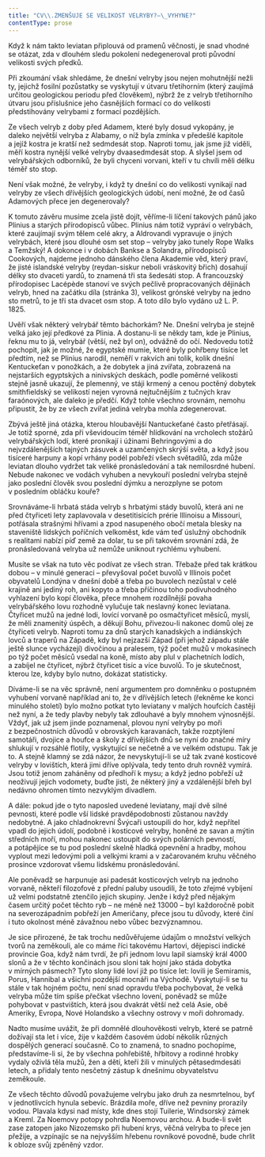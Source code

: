 ```yaml
---
title: "CV\\.ZMENŠUJE SE VELIKOST VELRYBY?—\_VYHYNE?"
contentType: prose
---
```


<section>

Když k nám takto leviatan připlouvá od pramenů věčnosti, je snad vhodné se otázat, zda v dlouhém sledu pokolení nedegeneroval proti původní velikosti svých předků.

Při zkoumání však shledáme, že dnešní velryby jsou nejen mohutnější nežli ty, jejichž fosilní pozůstatky se vyskytují v útvaru třetihorním (který zaujímá určitou geologickou periodu před člověkem), nýbrž že z velryb třetihorního útvaru jsou příslušnice jeho časnějších formací co do velikosti předstihovány velrybami z formací pozdějších.

Ze všech velryb z doby před Adamem, které byly dosud vykopány, je daleko největší velryba z Alabamy, o níž byla zmínka v předešlé kapitole a jejíž kostra je kratší než sedmdesát stop. Naproti tomu, jak jsme již viděli, měří kostra nynější velké velryby dvaasedmdesát stop. A slyšel jsem od velrybářských odborníků, že byli chyceni vorvani, kteří v tu chvíli měli délku téměř sto stop.

Není však možné, že velryby, i když ty dnešní co do velikosti vynikají nad velryby ze všech dřívějších geologických údobí, není možné, že od časů Adamových přece jen degenerovaly?

K tomuto závěru musíme zcela jistě dojít, věříme-li líčení takových pánů jako Plinius a starých přírodopisců vůbec. Plinius nám totiž vypráví o velrybách, které zaujímají svým tělem celé akry, a Aldrovandi vypravuje o jiných velrybách, které jsou dlouhé osm set stop – velryby jako tunely Rope Walks a Temžský! A dokonce i v dobách Bankse a Solandra, přírodopisců Cookových, najdeme jednoho dánského člena Akademie věd, který praví, že jisté islandské velryby (reydan-siskur neboli vráskovitý břich) dosahují délky sto dvaceti yardů, to znamená tři sta šedesáti stop. A francouzský přírodopisec Lacépѐde stanoví ve svých pečlivě propracovaných dějinách velryb, hned na začátku díla (stránka 3), velikost grónské velryby na jedno sto metrů, to je tři sta dvacet osm stop. A toto dílo bylo vydáno už L. P. 1825.

Uvěří však některý velrybář těmto báchorkám? Ne. Dnešní velryba je stejně velká jako její předkové za Plinia. A dostanu-li se někdy tam, kde je Plinius, řeknu mu to já, velrybář (větší, než byl on), odvážně do očí. Nedovedu totiž pochopit, jak je možné, že egyptské mumie, které byly pohřbeny tisíce let předtím, než se Plinius narodil, neměří v rakvích ani tolik, kolik dnešní Kentuckeťan v ponožkách, a že dobytek a jiná zvířata, zobrazená na nejstarších egyptských a ninivských deskách, podle poměrné velikosti stejně jasně ukazují, že plemenný, ve stáji krmený a cenou poctěný dobytek smithfieldský se velikostí nejen vyrovná nejtučnějším z tučných krav faraónových, ale daleko je předčí. Když tohle všechno srovnám, nemohu připustit, že by ze všech zvířat jediná velryba mohla zdegenerovat.

Zbývá ještě jiná otázka, kterou hloubavější Nantuckeťané často přetřásají. Je totiž sporné, zda při vševidoucím téměř hlídkování na vrcholech stožárů velrybářských lodí, které pronikají i úžinami Behringovými a do nejvzdálenějších tajných zásuvek a uzamčených skrýší světa, a když jsou tisíceré harpuny a kopí vrhány podél pobřeží všech světadílů, zda může leviatan dlouho vydržet tak veliké pronásledování a tak nemilosrdné hubení. Nebude nakonec ve vodách vyhuben a nevykouří poslední velryba stejně jako poslední člověk svou poslední dýmku a nerozplyne se potom v posledním obláčku kouře?

Srovnáváme-li hrbatá stáda velryb s hrbatými stády buvolů, která ani ne před čtyřiceti lety zaplavovala v desetitisících prérie Illinoisu a Missouri, potřásala strašnými hřívami a zpod nasupeného obočí metala blesky na staveniště lidských poříčních velkoměst, kde vám teď úslužný obchodník s realitami nabízí píď země za dolar, tu se při takovém srovnání zdá, že pronásledovaná velryba už nemůže uniknout rychlému vyhubení.

Musíte se však na tuto věc podívat ze všech stran. Třebaže před tak krátkou dobou – v minulé generaci – převyšoval počet buvolů v Illinois počet obyvatelů Londýna v dnešní době a třeba po buvolech nezůstal v celé krajině ani jediný roh, ani kopyto a třeba příčinou toho podivuhodného vyhlazení bylo kopí člověka, přece mnohem rozdílnější povaha velrybářského lovu rozhodně vylučuje tak neslavný konec leviatana. Čtyřicet mužů na jedné lodi, lovící vorvaně po osmačtyřicet měsíců, myslí, že měli znamenitý úspěch, a děkují Bohu, přivezou-li nakonec domů olej ze čtyřiceti velryb. Naproti tomu za dnů starých kanadských a indiánských lovců a traperů na Západě, kdy byl nejzazší Západ (při jehož západu stále ještě slunce vycházejí) divočinou a pralesem, týž počet mužů v mokasínech po týž počet měsíců vsedal na koně, místo aby plul v plachetních lodích, a zabíjel ne čtyřicet, nýbrž čtyřicet tisíc a více buvolů. To je skutečnost, kterou lze, kdyby bylo nutno, dokázat statisticky.

Díváme-li se na věc správně, není argumentem pro domněnku o postupném vyhubení vorvaně například ani to, že v dřívějších letech (řekněme ke konci minulého století) bylo možno potkat tyto leviatany v malých houfcích častěji než nyní, a že tedy plavby nebyly tak zdlouhavé a byly mnohem výnosnější. Vždyť, jak už jsem jinde poznamenal, plovou nyní velryby po moři z bezpečnostních důvodů v obrovských karavanách, takže rozptýlení samotáři, dvojice a houfce a školy z dřívějších dnů se nyní do značné míry shlukují v rozsáhlé flotily, vyskytující se nečetně a ve velkém odstupu. Tak je to. A stejně klamný se zdá názor, že nevyskytují-li se už tak zvané kosticové velryby v lovištích, která jimi dříve oplývala, tedy tento druh rovněž vymírá. Jsou totiž jenom zaháněny od předhoří k mysu; a když jedno pobřeží už neoživují jejich vodomety, buďte jisti, že některý jiný a vzdálenější břeh byl nedávno ohromen tímto nezvyklým divadlem.

A dále: pokud jde o tyto naposled uvedené leviatany, mají dvě silné pevnosti, které podle vší lidské pravděpodobnosti zůstanou navždy nedobytné. A jako chladnokrevní Švýcaři ustoupili do hor, když nepřítel vpadl do jejich údolí, podobně i kosticové velryby, honěné ze savan a mýtin středních moří, mohou nakonec ustoupit do svých polárních pevností, a potápějíce se tu pod poslední skelně hladká opevnění a hradby, mohou vyplout mezi ledovými poli a velkými krami a v začarovaném kruhu věčného prosince vzdorovat všemu lidskému pronásledování.

Ale poněvadž se harpunuje asi padesát kosticových velryb na jednoho vorvaně, někteří filozofové z přední paluby usoudili, že toto zřejmé vybíjení už velmi podstatně ztenčilo jejich skupiny. Jenže i když před nějakým časem určitý počet těchto ryb – ne méně než 13000 – byl každoročně pobit na severozápadním pobřeží jen Američany, přece jsou tu důvody, které činí i tuto okolnost méně závažnou nebo vůbec bezvýznamnou.

Je sice přirozené, že tak trochu nedůvěřujeme údajům o množství velkých tvorů na zeměkouli, ale co máme říci takovému Hartovi, dějepisci indické provincie Goa, když nám tvrdí, že při jednom lovu lapil siamský král 4000 slonů a že v těchto končinách jsou sloni tak hojní jako stáda dobytka v mírných pásmech? Tyto slony lidé loví již po tisíce let: lovili je Semiramis, Porus, Hannibal a všichni pozdější mocnáři na Východě. Vyskytují-li se tu stále v tak hojném počtu, není snad opravdu třeba pochybovat, že velká velryba může tím spíše přečkat všechno lovení, poněvadž se může pohybovat v pastvištích, která jsou dvakrát větší než celá Asie, obě Ameriky, Evropa, Nové Holandsko a všechny ostrovy v moři dohromady.

Nadto musíme uvážit, že při domnělé dlouhověkosti velryb, které se patrně dožívají sta let i více, žije v každém časovém údobí několik různých dospělých generací současně. Co to znamená, to snadno pochopíme, představíme-li si, že by všechna pohřebiště, hřbitovy a rodinné hrobky vydaly oživlá těla mužů, žen a dětí, kteří žili v minulých pětasedmdesáti letech, a přidaly tento nesčetný zástup k dnešnímu obyvatelstvu zeměkoule.

Ze všech těchto důvodů považujeme velrybu jako druh za nesmrtelnou, byť v jednotlivcích hynula sebevíc. Brázdila moře, dříve než pevniny prorazily vodou. Plavala kdysi nad místy, kde dnes stojí Tuilerie, Windsorský zámek a Kreml. Za Noemovy potopy pohrdla Noemovou archou. A bude-li svět zase zatopen jako Nizozemsko při hubení krys, věčná velryba to přece jen přežije, a vzpínajíc se na nejvyšším hřebenu rovníkové povodně, bude chrlit k obloze svůj zpěněný vzdor.

</section>
